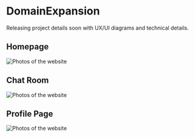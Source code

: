 # DomainExpansion
Releasing project details soon with UX/UI diagrams and technical details.

## Homepage
![Photos of the website](https://github.com/techonair/DomainExpansion/blob/4771420bab8fe273334f6a618423bd0a69898ab2/Images%20For%20GitHub%20Readme/Homepage.png)

## Chat Room
![Photos of the website](https://github.com/techonair/DomainExpansion/blob/4771420bab8fe273334f6a618423bd0a69898ab2/Images%20For%20GitHub%20Readme/Room.png)

## Profile Page
![Photos of the website](https://github.com/techonair/DomainExpansion/blob/4771420bab8fe273334f6a618423bd0a69898ab2/Images%20For%20GitHub%20Readme/Profile.png)
